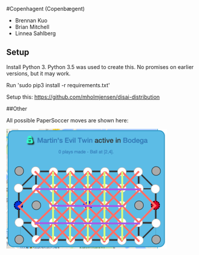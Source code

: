 #Copenhagent (Copenbægent)

* Brennan Kuo
* Brian Mitchell
* Linnea Sahlberg

## Setup
Install Python 3. Python 3.5 was used to create this. No promises on earlier versions, but it may work.

Run 'sudo pip3 install -r requirements.txt'

Setup this: https://github.com/mholmjensen/disai-distribution

##Other

All possible PaperSoccer moves are shown here:

![img](papersoccer.png)